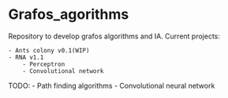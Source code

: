 # Grafos_agorithms
Repository to develop grafos algorithms and IA. Current projects:

    - Ants colony v0.1(WIP)
    - RNA v1.1 
        - Perceptron
        - Convolutional network

TODO:
    - Path finding algorithms
    - Convolutional neural network

